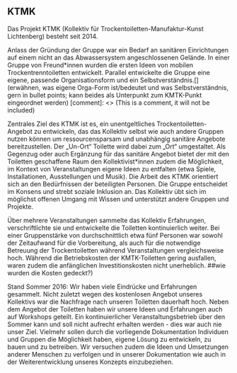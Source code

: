 ## KTMK

Das Projekt KTMK (Kollektiv für Trockentoiletten-Manufaktur-Kunst Lichtenberg) besteht seit 2014.

Anlass der Gründung der Gruppe war ein Bedarf an sanitären Einrichtungen auf einem nicht an das Abwassersystem angeschlossenen Gelände. In einer Gruppe von Freund\*innen wurden die ersten Ideen von mobilen Trockentrenntoiletten entwickelt. Parallel entwickelte die Gruppe eine eigene, passende Organisationsform und ein Selbstverständnis.[](erwähnen, was eigene Orga-Form ist/bedeutet und was Selbstverständnis, gern in bullet points; kann beides als Unterpunkt zum KMTK-Punkt eingeordnet werden)
[comment]: <> (This is a comment, it will not be included)

Zentrales Ziel des KTMK ist es, ein unentgeltliches Trockentoiletten-Angebot zu entwickeln, das das Kollektiv selbst wie auch andere Gruppen nutzen können um ressourcensparsam und unabhängig sanitäre Angebote bereitzustellen. Der „Un-Ort“ Toilette wird dabei zum „Ort“ umgestaltet. Als Gegenzug oder auch Ergänzung für das sanitäre Angebot bietet der mit den Toiletten geschaffene Raum den Kollektivist\*innen zudem die Möglichkeit, im Kontext von Veranstaltungen eigene Ideen zu entfalten (etwa Spiele, Installationen, Ausstellungen und Musik). Die Arbeit des KTMK orientiert sich an den Bedürfnissen der beteiligten Personen. Die Gruppe entscheidet im Konsens und strebt soziale Inklusion an. Das Kollektiv übt sich im möglichst offenen Umgang mit Wissen und unterstützt andere Gruppen und Projekte.

Über mehrere Veranstaltungen sammelte das Kollektiv Erfahrungen, verschriftlichte sie und entwickelte die Toiletten kontinuierlich weiter. Bei einer Gruppenstärke von durchschnittlich etwa fünf Personen war sowohl der Zeitaufwand für die Vorbereitung, als auch für die notwendige Betreuung der Trockentoiletten während Veranstaltungen vergleichsweise hoch. Während die Betriebskosten der KMTK-Toiletten gering ausfallen, waren zudem die anfänglichen Investitionskosten nicht unerheblich.
##wie wurden die Kosten gedeckt?)

Stand Sommer 2016: Wir haben viele Eindrücke und Erfahrungen gesammelt. Nicht zuletzt wegen des kostenlosen Angebot unseres Kollektivs war die Nachfrage nach unseren Toiletten dauerhaft hoch. Neben dem Angebot der Toiletten haben wir unsere Ideen und Erfahrungen auch auf Workshops geteilt. Ein kontinuierlicher Veranstaltungsbetrieb über den Sommer kann und soll nicht aufrecht erhalten werden - dies war auch nie unser Ziel. Vielmehr sollen durch die vorliegende Dokumentation Individuen und Gruppen die Möglichkeit haben, eigene Lösung zu entwickeln, zu bauen und zu betreiben. Wir versuchen zudem die Ideen und Umsetzungen anderer Menschen zu verfolgen und in unserer Dokumentation wie auch in der Weiterentwicklung unseres Konzepts einzubeziehen.

